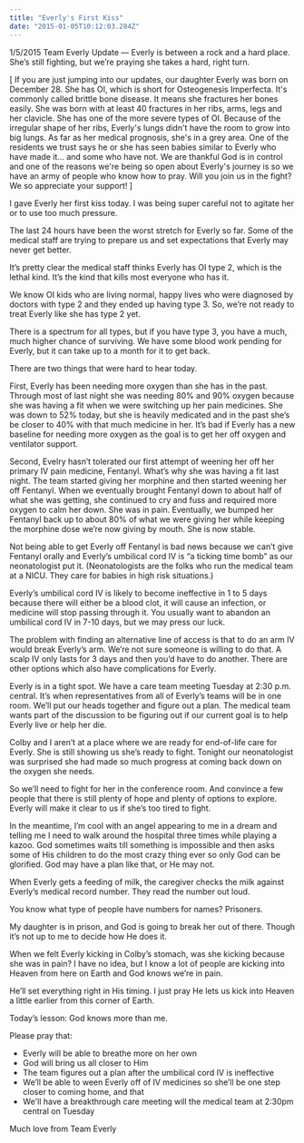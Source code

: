 ```yaml
---
title: "Everly's First Kiss"
date: "2015-01-05T10:12:03.284Z"
---
```


1/5/2015 Team Everly Update — Everly is between a rock and a hard place. She’s still fighting, but we’re praying she takes a hard, right turn.

[ If you are just jumping into our updates, our daughter Everly was born on December 28. She has OI, which is short for Osteogenesis Imperfecta. It's commonly called brittle bone disease. It means she fractures her bones easily. She was born with at least 40 fractures in her ribs, arms, legs and her clavicle. She has one of the more severe types of OI. Because of the irregular shape of her ribs, Everly's lungs didn't have the room to grow into big lungs. As far as her medical prognosis, she's in a grey area. One of the residents we trust says he or she has seen babies similar to Everly who have made it... and some who have not. We are thankful God is in control and one of the reasons we're being so open about Everly's journey is so we have an army of people who know how to pray. Will you join us in the fight? We so appreciate your support! ]

I gave Everly her first kiss today. I was being super careful not to agitate her or to use too much pressure.

The last 24 hours have been the worst stretch for Everly so far. Some of the medical staff are trying to prepare us and set expectations that Everly may never get better.

It’s pretty clear the medical staff thinks Everly has OI type 2, which is the lethal kind. It’s the kind that kills most everyone who has it.

We know OI kids who are living normal, happy lives who were diagnosed by doctors with type 2 and they ended up having type 3. So, we’re not ready to treat Everly like she has type 2 yet.

There is a spectrum for all types, but if you have type 3, you have a much, much higher chance of surviving. We have some blood work pending for Everly, but it can take up to a month for it to get back.

There are two things that were hard to hear today.

First, Everly has been needing more oxygen than she has in the past. Through most of last night she was needing 80% and 90% oxygen because she was having a fit when we were switching up her pain medicines. She was down to 52% today, but she is heavily medicated and in the past she’s be closer to 40% with that much medicine in her. It’s bad if Everly has a new baseline for needing more oxygen as the goal is to get her off oxygen and ventilator support.

Second, Evelry hasn’t tolerated our first attempt of weening her off her primary IV pain medicine, Fentanyl. What’s why she was having a fit last night. The team started giving her morphine and then started weening her off Fentanyl. When we eventually brought Fentanyl down to about half of what she was getting, she continued to cry and fuss and required more oxygen to calm her down. She was in pain. Eventually, we bumped her Fentanyl back up to about 80% of what we were giving her while keeping the morphine dose we’re now giving by mouth. She is now stable.

Not being able to get Everly off Fentanyl is bad news because we can’t give Fentanyl orally and Everly’s umbilical cord IV is “a ticking time bomb” as our neonatologist put it. (Neonatologists are the folks who run the medical team at a NICU. They care for babies in high risk situations.)

Everly’s umbilical cord IV is likely to become ineffective in 1 to 5 days because there will either be a blood clot, it will cause an infection, or medicine will stop passing through it. You usually want to abandon an umbilical cord IV in 7-10 days, but we may press our luck.

The problem with finding an alternative line of access is that to do an arm IV would break Everly’s arm. We’re not sure someone is willing to do that. A scalp IV only lasts for 3 days and then you’d have to do another. There are other options which also have complications for Everly.

Everly is in a tight spot. We have a care team meeting Tuesday at 2:30 p.m. central. It’s when representatives from all of Everly’s teams will be in one room. We’ll put our heads together and figure out a plan. The medical team wants part of the discussion to be figuring out if our current goal is to help Everly live or help her die.

Colby and I aren’t at a place where we are ready for end-of-life care for Everly. She is still showing us she’s ready to fight. Tonight our neonatologist was surprised she had made so much progress at coming back down on the oxygen she needs.

So we’ll need to fight for her in the conference room. And convince a few people that there is still plenty of hope and plenty of options to explore. Everly will make it clear to us if she’s too tired to fight.

In the meantime, I’m cool with an angel appearing to me in a dream and telling me I need to walk around the hospital three times while playing a kazoo. God sometimes waits till something is impossible and then asks some of His children to do the most crazy thing ever so only God can be glorified. God may have a plan like that, or He may not.

When Everly gets a feeding of milk, the caregiver checks the milk against Everly’s medical record number. They read the number out loud.

You know what type of people have numbers for names? Prisoners.

My daughter is in prison, and God is going to break her out of there. Though it’s not up to me to decide how He does it.

When we felt Everly kicking in Colby’s stomach, was she kicking because she was in pain? I have no idea, but I know a lot of people are kicking into Heaven from here on Earth and God knows we’re in pain.

He’ll set everything right in His timing. I just pray He lets us kick into Heaven a little earlier from this corner of Earth.

Today’s lesson: God knows more than me.

Please pray that:
- Everly will be able to breathe more on her own
- God will bring us all closer to Him
- The team figures out a plan after the umbilical cord IV is ineffective
- We’ll be able to ween Everly off of IV medicines so she’ll be one step closer to coming home, and that
- We'll have a breakthrough care meeting will the medical team at 2:30pm central on Tuesday

Much love from Team Everly

